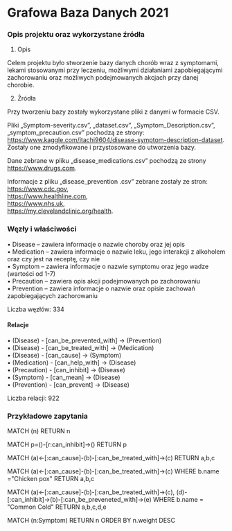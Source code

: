 # Grafowa Baza Danych 2021  
  
### Opis projektu oraz wykorzystane źródła  
  
1. Opis  
  
Celem projektu było stworzenie bazy danych chorób wraz z symptomami, lekami stosowanymi przy leczeniu, możliwymi działaniami zapobiegającymi zachorowaniu oraz możliwych podejmowanych akcjach przy danej chorobie.  
  
2. Źródła  
  
Przy tworzeniu bazy zostały wykorzystane pliki z danymi w formacie CSV.    
  
Pliki „Symptom-severity.csv”, „dataset.csv”, „Symptom_Description.csv”, „symptom_precaution.csv” pochodzą ze strony:  
https://www.kaggle.com/itachi9604/disease-symptom-description-dataset.    
Zostały one zmodyfikowane i przystosowane do utworzenia bazy.  
  
Dane zebrane w pliku „disease_medications.csv” pochodzą ze strony https://www.drugs.com.  
  
Informacje z pliku „disease_prevention .csv” zebrane zostały ze stron:  
https://www.cdc.gov,  
https://www.healthline.com,  
https://www.nhs.uk,  
https://my.clevelandclinic.org/health.  
  
### Węzły i właściwości  
  
• Disease – zawiera informacje o nazwie choroby oraz jej opis  
• Medication – zawiera informacje o nazwie leku, jego interakcji z alkoholem oraz czy jest na receptę, czy nie  
• Symptom – zawiera informacje o nazwie symptomu oraz jego wadze (wartości od 1-7)  
• Precaution – zawiera opis akcji podejmowanych po zachorowaniu  
• Prevention – zawiera informacje o nazwie oraz opisie zachowań zapobiegających zachorowaniu  
  
Liczba węzłów: 334  
  
#### Relacje  
  
• (Disease) - [can_be_prevented_with] -> (Prevention)  
• (Disease) - [can_be_treated_with] -> (Medication)  
• (Disease) - [can_cause] -> (Symptom)  
• (Medication) - [can_help_with] -> (Disease)  
• (Precaution) - [can_inhibit] -> (Disease)  
• (Symptom) - [can_mean] -> (Disease)  
• (Prevention) - [can_prevent] -> (Disease)  
  
Liczba relacji: 922  
  
### Przykładowe zapytania  
  
MATCH (n) RETURN n  
  
MATCH p=()-[r:can_inhibit]->() RETURN p  
  
MATCH (a)<-[:can_cause]-(b)-[:can_be_treated_with]->(c) RETURN a,b,c  
  
MATCH (a)<-[:can_cause]-(b)-[:can_be_treated_with]->(c) WHERE b.name ="Chicken pox" RETURN a,b,c  
  
MATCH (a)<-[:can_cause]-(b)-[:can_be_treated_with]->(c), (d)-[:can_inhibit]->(b)-[:can_be_preveneted_with]->(e) WHERE b.name = "Common Cold" RETURN a,b,c,d,e  
  
MATCH (n:Symptom) RETURN n ORDER BY n.weight DESC  
